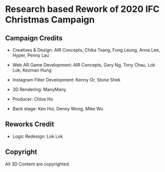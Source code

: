 # Research based Rework of 2020 IFC Christmas Campaign

## Campaign Credits

- Creatives & Design: AIR Concepts, Chika Tsang, Fung Leung, Anna Lee, Hyper, Penny Lau

- Web AR Game Development: AIR Concepts, Gary Ng, Tony Chau, Lok Lok, Kezman Hung

- Instagram Filter Development: Kenny Or, Stone Shek

- 3D Rendering: ManyMany

- Producer: Chloe Ho

- Back stage: Ken Hui, Denny Wong, Mike Wu

## Reworks Credit

- Logic Redesign: Lok Lok

## Copyright
All 3D Content are copyrighted.
